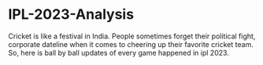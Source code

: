 # IPL-2023-Analysis
Cricket is like a festival in India. People sometimes forget their political fight, corporate dateline when it comes to cheering up their favorite cricket team. So, here is ball by ball updates of every game happened in ipl 2023. 
